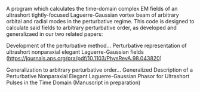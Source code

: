 A program which calculates the time-domain complex EM fields of an ultrashort tightly-focused Laguerre-Gaussian vortex beam of arbitrary orbital and radial modes in the perturbative regime.  This code is designed to calculate said fields to arbitrary perturbative order, as developed and generalizaed in our two related papers:

Development of the perturbative method...
	Perturbative representation of ultrashort nonparaxial elegant Laguerre-Gaussian fields
	(https://journals.aps.org/pra/pdf/10.1103/PhysRevA.98.043820)

Generalization to arbitrary perturbative order...
	Generalized Description of a Perturbative Nonparaxial Elegant Laguerre-Gaussian Phasor for Ultrashort Pulses in the Time Domain
	(Manuscript in preparation)
